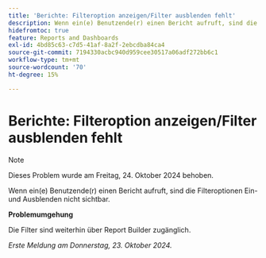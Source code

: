 ```yaml
---
title: 'Berichte: Filteroption anzeigen/Filter ausblenden fehlt'
description: Wenn ein(e) Benutzende(r) einen Bericht aufruft, sind die Filteroptionen Ein- und Ausblenden nicht sichtbar.
hidefromtoc: true
feature: Reports and Dashboards
exl-id: 4bd85c63-c7d5-41af-8a2f-2ebcdba84ca4
source-git-commit: 7194330acbc940d959cee30517a06adf272bb6c1
workflow-type: tm+mt
source-wordcount: '70'
ht-degree: 15%

---
```


# Berichte: Filteroption anzeigen/Filter ausblenden fehlt

>[!NOTE]
>
>Dieses Problem wurde am Freitag, 24. Oktober 2024 behoben.

Wenn ein(e) Benutzende(r) einen Bericht aufruft, sind die Filteroptionen Ein- und Ausblenden nicht sichtbar.

**Problemumgehung**

Die Filter sind weiterhin über Report Builder zugänglich.

_Erste Meldung am Donnerstag, 23. Oktober 2024._
